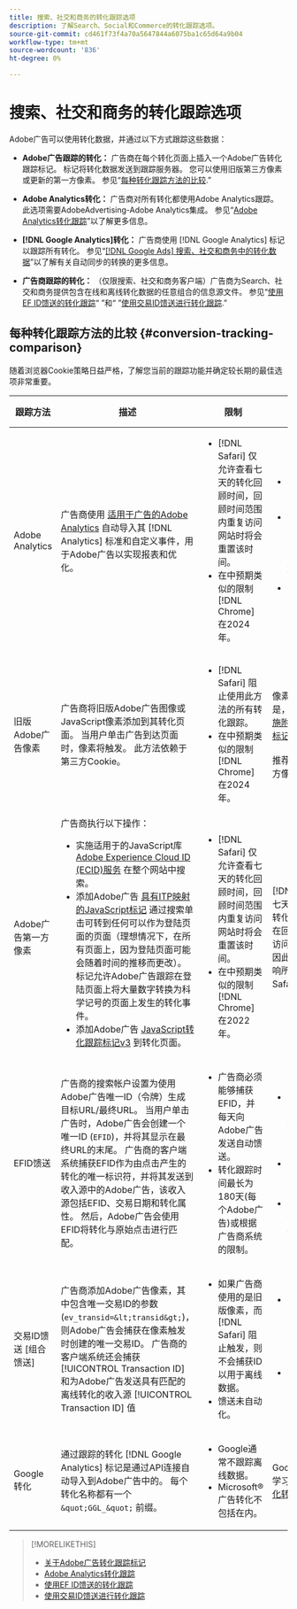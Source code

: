 ```yaml
---
title: 搜索、社交和商务的转化跟踪选项
description: 了解Search、Social和Commerce的转化跟踪选项。
source-git-commit: cd461f73f4a70a5647844a6075ba1c65d64a9b04
workflow-type: tm+mt
source-wordcount: '836'
ht-degree: 0%

---
```


# 搜索、社交和商务的转化跟踪选项

Adobe广告可以使用转化数据，并通过以下方式跟踪这些数据：

* **Adobe广告跟踪的转化：** 广告商在每个转化页面上插入一个Adobe广告转化跟踪标记。 标记将转化数据发送到跟踪服务器。 您可以使用旧版第三方像素或更新的第一方像素。 参见“[每种转化跟踪方法的比较](#conversion-tracking-comparison).”

* **Adobe Analytics转化：** 广告商对所有转化都使用Adobe Analytics跟踪。 此选项需要AdobeAdvertising-Adobe Analytics集成。 参见“[Adobe Analytics转化跟踪](conversion-tracking-analytics.md)”以了解更多信息。

* **[!DNL Google Analytics]转化：** 广告商使用 [!DNL Google Analytics] 标记以跟踪所有转化。 参见“[[!DNL Google Ads] 搜索、社交和商务中的转化数据](/help/search-social-commerce/campaign-management/introduction/google-conversion-data.md)”以了解有关自动同步的转换的更多信息。

* **广告商跟踪的转化：** （仅限搜索、社交和商务客户端）广告商为Search、社交和商务提供包含在线和离线转化数据的任意组合的信息源文件。 参见“[使用EF ID馈送的转化跟踪](feed-efid.md)“ ”和“ ”[使用交易ID馈送进行转化跟踪](feed-transaction-id.md).”

## 每种转化跟踪方法的比较 {#conversion-tracking-comparison}

随着浏览器Cookie策略日益严格，了解您当前的跟踪功能并确定较长期的最佳选项非常重要。

| 跟踪方法 | 描述 | 限制 | 优点 | 推荐？ |
|----|----|----|----|----|
| Adobe Analytics | 广告商使用 [适用于广告的Adobe Analytics](https://experienceleague.adobe.com/docs/advertising/integrations/analytics/overview.html) 自动导入其 [!DNL Analytics] 标准和自定义事件，用于Adobe广告以实现报表和优化。 | <ul><li>[!DNL Safari] 仅允许查看七天的转化回顾时间，回顾时间范围内重复访问网站时将会重置该时间。</li><li> 在中预期类似的限制 [!DNL Chrome] 在2024年。</li></ul> | <ul><li>与无缝集成 [!DNL Analytics]</li> <li>请参阅中的付费搜索数据 [!DNL Analytics] Analysis Workspace</li><li>付费搜索以外的收益</li></ul> | 是 |
| 旧版Adobe广告像素 | 广告商将旧版Adobe广告图像或JavaScript像素添加到其转化页面。 当用户单击广告到达页面时，像素将触发。 此方法依赖于第三方Cookie。 | <ul><li>[!DNL Safari] 阻止使用此方法的所有转化跟踪。</li><li>在中预期类似的限制 [!DNL Chrome] 在2024年。</li></ul> | 像素已实施。 但是，您仍必须 [实施附加的ITP映射标记](itp-conversion-mapping-tag.md).<br><br>推荐：切换到第一方像素。 | 否 |
| Adobe广告第一方像素 | 广告商执行以下操作： <ul><li>实施适用于的JavaScript库 [Adobe Experience Cloud ID (ECID)服务](https://experienceleague.adobe.com/docs/id-service/using/intro/overview.html) 在整个网站中搜索。</li><li>添加Adobe广告 [具有ITP映射的JavaScript标记](itp-conversion-mapping-tag.md) 通过搜索单击可转到任何可以作为登陆页面的页面（理想情况下，在所有页面上，因为登陆页面可能会随着时间的推移而更改）。 标记允许Adobe广告跟踪在登陆页面上将大量数字转换为科学记号的页面上发生的转化事件。</li><li>添加Adobe广告 [JavaScript转化跟踪标记v3](format-conversion-tag-jsv3.md) 到转化页面。</li></ul> | <ul><li>[!DNL Safari] 仅允许查看七天的转化回顾时间，回顾时间范围内重复访问网站时将会重置该时间。</li><li>在中预期类似的限制 [!DNL Chrome] 在2022年。</li></ul> | [!DNL Safari] 在七天回顾期间跟踪转化。 由于回溯在回溯时段内重复访问网站时重置，因此该限制不会影响所有 [!DNL Safari] 用户。 | 否 |
| EFID馈送 | 广告商的搜索帐户设置为使用Adobe广告唯一ID（令牌）生成目标URL/最终URL。 当用户单击广告时，Adobe广告会创建一个唯一ID (`EFID`)，并将其显示在最终URL的末尾。 广告商的客户端系统捕获EFID作为由点击产生的转化的唯一标识符，并将其发送到收入源中的Adobe广告，该收入源包括EFID、交易日期和转化属性。 然后，Adobe广告会使用EFID将转化与原始点击进行匹配。 | <ul><li>广告商必须能够捕获EFID，并每天向Adobe广告发送自动馈送。</li><li>转化跟踪时间最长为180天(每个Adobe广告)或根据广告商系统的限制。</li></ul> | <ul><li>此方法使用第一方转化数据，因此不受第三方Cookie限制的影响。</li><li>可以在一个馈送中发送在线和离线转化。</li><li>无需对网站进行代码更改或标记。</li></ul> | 是 |
| 交易ID馈送 [组合馈送] | 广告商添加Adobe广告像素，其中包含唯一交易ID的参数(`ev_transid=&lt;transid&gt;`)，则Adobe广告会捕获在像素触发时创建的唯一交易ID。 广告商的客户端系统还会捕获 [!UICONTROL Transaction ID] 和为Adobe广告发送具有匹配的离线转化的收入源 [!UICONTROL Transaction ID] 值 | <ul><li>如果广告商使用的是旧版像素，而 [!DNL Safari] 阻止触发，则不会捕获ID以用于离线数据。</li><li>馈送未自动化。</li></ul> | <ul><li>如果您实施第一方像素，则 [!UICONTROL Transaction ID] 在中捕获 [!DNL Safari].</li><li>提供对离线/批准的转化事件的跟踪。</li></ul> | 否 |
| Google转化 | 通过跟踪的转化 [!DNL Google Analytics] 标记是通过API连接自动导入到Adobe广告中的。 每个转化名称都有一个 `&quot;GGL_&quot;` 前缀。 | <ul><li>Google通常不跟踪离线数据。</li><li>Microsoft®广告转化不包括在内。</li></ul> | Google使用机器学习来外推&quot;[模型化转化](https://support.google.com/google-ads/answer/10081327).” | 否 |

<table style="table-layout:auto">

<!--
| Microsoft Advertising Conversions | Conversions tracked with Microsoft Advertising universal event tags (UET) are automatically imported to Adobe Advertising via an API connection. Each conversion name has a &quot;???&quot; prefix. | Microsoft Advertising typically doesn't track offline data. Google conversions aren't included. | ?? | No |
-->

>[!MORELIKETHIS]
>
>* [关于Adobe广告转化跟踪标记](/help/search-social-commerce/tracking/conversion-tracking-advertising.md)
>* [Adobe Analytics转化跟踪](/help/search-social-commerce/tracking/conversion-tracking-analytics.md)
>* [使用EF ID馈送的转化跟踪](/help/search-social-commerce/tracking/feed-efid.md)
>* [使用交易ID馈送进行转化跟踪](/help/search-social-commerce/tracking/feed-transaction-id.md)

